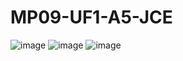 # MP09-UF1-A5-JCE

![image](https://github.com/pauwma/MP09-UF1-A5-JCE/assets/114858315/a3bec19b-2ac8-46f1-9d9b-56050e0055f3)
![image](https://github.com/pauwma/MP09-UF1-A5-JCE/assets/114858315/3efb14a0-b858-40eb-97e0-e31de6358654)
![image](https://github.com/pauwma/MP09-UF1-A5-JCE/assets/114858315/6353eeda-6061-48bd-acb9-d34ea06ad1ad)
